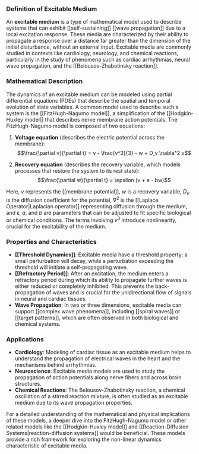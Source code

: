 ### Definition of Excitable Medium

An **excitable medium** is a type of mathematical model used to describe systems that can exhibit [[self-sustaining]] [[wave propagation]] due to a local excitation response. These media are characterized by their ability to propagate a response over a distance far greater than the dimension of the initial disturbance, without an external input. Excitable media are commonly studied in contexts like cardiology, neurology, and chemical reactions, particularly in the study of phenomena such as cardiac arrhythmias, neural wave propagation, and the [[Belousov-Zhabotinsky reaction]].

### Mathematical Description

The dynamics of an excitable medium can be modeled using partial differential equations (PDEs) that describe the spatial and temporal evolution of state variables. A common model used to describe such a system is the [[FitzHugh-Nagumo model]], a simplification of the [[Hodgkin-Huxley model]] that describes nerve membrane action potentials. The FitzHugh-Nagumo model is composed of two equations:

1. **Voltage equation** (describes the electric potential across the membrane):
   $$\frac{\partial v}{\partial t} = v - \frac{v^3}{3} - w + D_v \nabla^2 v$$

2. **Recovery equation** (describes the recovery variable, which models processes that restore the system to its rest state):
   $$\frac{\partial w}{\partial t} = \epsilon (v + a - bw)$$

Here, $v$ represents the [[membrane potential]], $w$ is a recovery variable, $D_v$ is the diffusion coefficient for the potential, $\nabla^2$ is the [[Laplace Operator|Laplacian operator]] representing diffusion through the medium, and $\epsilon$, $a$, and $b$ are parameters that can be adjusted to fit specific biological or chemical conditions. The terms involving $v^3$ introduce nonlinearity, crucial for the excitability of the medium.

### Properties and Characteristics

- **[[Threshold Dynamics]]**: Excitable media have a threshold property; a small perturbation will decay, while a perturbation exceeding the threshold will initiate a self-propagating wave.
- **[[Refractory Period]]**: After an excitation, the medium enters a refractory period during which its ability to propagate further waves is either reduced or completely inhibited. This prevents the back-propagation of waves and is crucial for the unidirectional flow of signals in neural and cardiac tissues.
- **Wave Propagation**: In two or three dimensions, excitable media can support [[complex wave phenomena]], including [[spiral waves]] or [[target patterns]], which are often observed in both biological and chemical systems.

### Applications

- **Cardiology**: Modeling of cardiac tissue as an excitable medium helps to understand the propagation of electrical waves in the heart and the mechanisms behind arrhythmias.
- **Neuroscience**: Excitable media models are used to study the propagation of action potentials along nerve fibers and across brain structures.
- **Chemical Reactions**: The Belousov-Zhabotinsky reaction, a chemical oscillation of a stirred reaction mixture, is often studied as an excitable medium due to its wave propagation properties.

For a detailed understanding of the mathematical and physical implications of these models, a deeper dive into the FitzHugh-Nagumo model or other related models like the [[Hodgkin-Huxley model]] and [[Reaction-Diffusion Systems|reaction-diffusion systems]] would be beneficial. These models provide a rich framework for exploring the non-linear dynamics characteristic of excitable media.